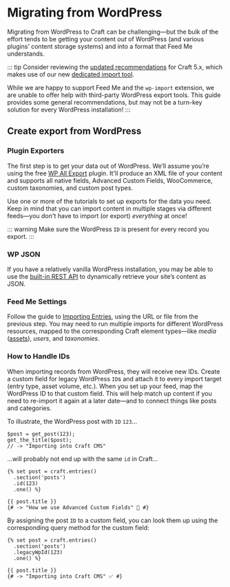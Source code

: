 # Migrating from WordPress

Migrating from WordPress to Craft can be challenging—but the bulk of the effort tends to be getting your content _out_ of WordPress (and various plugins’ content storage systems) and into a format that Feed Me understands.

::: tip
Consider reviewing the [updated recommendations](https://craftcms.com/knowledge-base/for-wordpress-devs) for Craft 5.x, which makes use of our new [dedicated import tool](https://github.com/craftcms/wp-import).

While we are happy to support Feed Me and the `wp-import` extension, we are unable to offer help with third-party WordPress export tools. This guide provides some general recommendations, but may not be a turn-key solution for every WordPress installation!
:::

## Create export from WordPress

### Plugin Exporters

The first step is to get your data out of WordPress. We’ll assume you’re using the free [WP All Export](https://wordpress.org/plugins/wp-all-export/) plugin. It'll produce an XML file of your content and supports all native fields, Advanced Custom Fields, WooCommerce, custom taxonomies, and custom post types.

Use one or more of the tutorials to set up exports for the data you need. Keep in mind that you can import content in multiple stages via different feeds—you don't have to import (or export) _everything_ at once!

::: warning
Make sure the WordPress `ID` is present for every record you export.
:::

### WP JSON

If you have a relatively vanilla WordPress installation, you may be able to use the [built-in REST API](https://learn.wordpress.org/tutorial/using-the-wordpress-rest-api/) to dynamically retrieve your site’s content as JSON.

### Feed Me Settings

Follow the guide to [Importing Entries](importing-entries.md), using the URL or file from the previous step. You may need to run multiple imports for different WordPress resources, mapped to the corresponding Craft element types—like _media_ ([assets](importing-assets.md)), _users_, and _taxonomies_.

### How to Handle IDs

When importing records from WordPress, they will receive new IDs. Create a custom field for legacy WordPress `ID`s and attach it to every import target (entry type, asset volume, etc.). When you set up your feed, map the WordPress ID to that custom field. This will help match up content if you need to re-import it again at a later date—and to connect things like posts and categories. 

To illustrate, the WordPress post with `ID` `123`…

```php{1}
$post = get_post(123);
get_the_title($post);
// -> "Importing into Craft CMS" 
```

…will probably not end up with the same `id` in Craft…

```twig{3}
{% set post = craft.entries()
  .section('posts')
  .id(123)
  .one() %}

{{ post.title }}
{# -> "How we use Advanced Custom Fields" 🚫 #}
```

By assigning the post `ID` to a custom field, you can look them up using the corresponding query method for the custom field:

```twig{3}
{% set post = craft.entries()
  .section('posts')
  .legacyWpId(123)
  .one() %}

{{ post.title }}
{# -> "Importing into Craft CMS" ✅ #}
```
